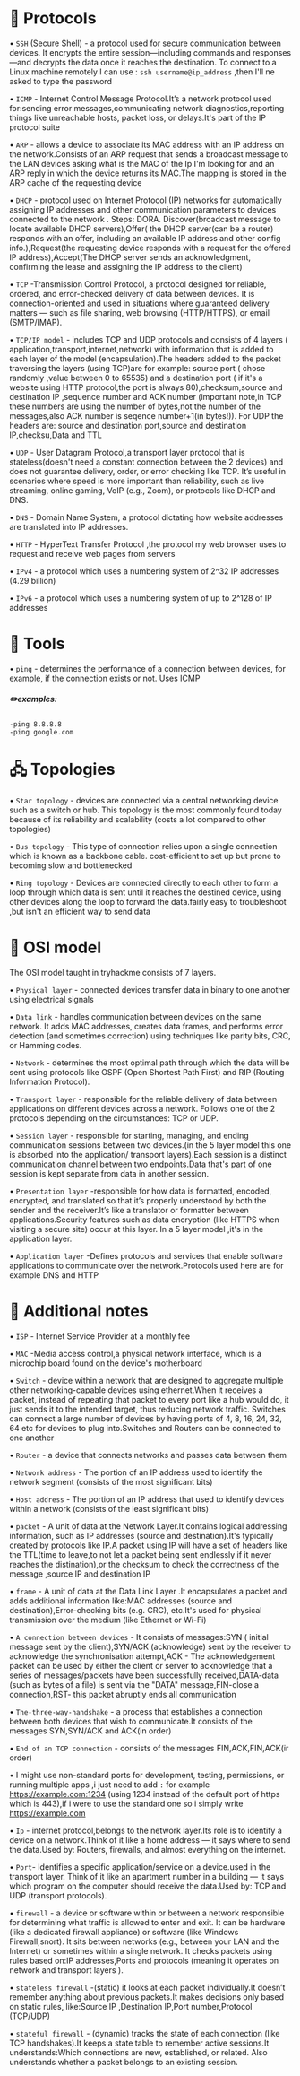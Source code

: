 # 📡 **Protocols**

• `SSH` (Secure Shell) - a protocol used for secure communication between devices. It encrypts the entire session—including commands and responses—and decrypts the data once it reaches the destination.
To connect to a Linux machine remotely I can use :
`ssh username@ip_address` ,then I'll ne asked to type the password

• `ICMP` - Internet Control Message Protocol.It’s a network protocol used for:sending error messages,communicating network diagnostics,reporting things like unreachable hosts, packet loss, or delays.It's part of the IP protocol suite

• `ARP` - allows a device to associate its MAC address with an IP address on the network.Consists of an ARP request that sends a broadcast message to the LAN devices asking what is the MAC of the Ip I'm looking for and an ARP reply in which the device returns its MAC.The mapping is stored in the ARP cache of the requesting device

• `DHCP` - protocol used on Internet Protocol (IP) networks for automatically assigning IP addresses and other communication parameters to devices connected to the network . Steps: DORA. Discover(broadcast message to locate available DHCP servers),Offer( the DHCP server(can be a router) responds with an offer, including an available IP address and other config info.),Request(the requesting device responds with a request for the offered IP address),Accept(The DHCP server sends an acknowledgment, confirming the lease and assigning the IP address to the client)

• `TCP` -Transmission Control Protocol, a protocol designed for reliable, ordered, and error-checked delivery of data between devices.
It is connection-oriented and used in situations where guaranteed delivery matters — such as file sharing, web browsing (HTTP/HTTPS), or email (SMTP/IMAP).


• `TCP/IP model` - includes TCP and UDP protocols and consists of 4 layers ( application,transport,internet,network) with information that is added to each layer of the model (encapsulation).The headers added to the packet traversing  the layers (using TCP)are for example: source port ( chose randomly ,value between 0 to 65535) and a destination port ( if it's a website using HTTP protocol,the port is always 80),checksum,source  and destination IP ,sequence number and ACK number (important note,in TCP these numbers are using the number of bytes,not the number of the messages,also ACK number is seqence number+1(in bytes!)).
For UDP the headers are: source and destination port,source and destination IP,checksu,Data and TTL

• `UDP` - User Datagram Protocol,a transport layer protocol that is stateless(doesn't need a constant connection between the 2 devices) and does not guarantee delivery, order, or error checking like TCP.
It’s useful in scenarios where speed is more important than reliability, such as live streaming, online gaming, VoIP (e.g., Zoom), or protocols like DHCP and DNS.

• `DNS` - Domain Name System, a protocol dictating how website addresses are translated into IP addresses.

• `HTTP` -  HyperText Transfer Protocol ,the protocol my web browser uses to request and receive web pages from servers

• `IPv4` -  a protocol which uses a numbering system of 2^32 IP addresses (4.29 billion)

• `IPv6` - a protocol which uses a numbering system of up to 2^128 of IP addresses



# 🔧 **Tools**
• `ping` - determines the performance of a connection between devices, for example, if the connection exists or not. Uses ICMP 
##### ✏️examples:
    -ping 8.8.8.8
    -ping google.com




# 🖧 **Topologies**
• `Star topology` - devices are connected via a central networking device such as a switch or hub. This topology is the most commonly found today because of its reliability and scalability (costs a lot compared to other topologies)

• `Bus topology` - This type of connection relies upon a single connection which is known as a backbone cable. cost-efficient to set up but prone to becoming slow and bottlenecked

• `Ring topology` - Devices are connected directly to each other to form a loop through which data is sent until it reaches the destined device, using other devices along the loop to forward the data.fairly easy to troubleshoot ,but isn't an efficient way to send data


# 🍰 **OSI model**
The OSI model taught in tryhackme consists of 7 layers.

• `Physical layer` - connected devices transfer data in binary to one another using electrical signals

• `Data link` - handles communication between devices on the same network. It adds MAC addresses, creates data frames, and performs error detection (and sometimes correction) using techniques like parity bits, CRC, or Hamming codes.

• `Network` - determines the most optimal path through which the data will be sent using protocols like OSPF (Open Shortest Path First) and RIP (Routing Information Protocol).

• `Transport layer` - responsible for the reliable delivery of data between applications on different devices across a network. Follows one of the 2 protocols depending on the circumstances: TCP or UDP.

• `Session layer` - responsible for starting, managing, and ending communication sessions between two devices.(in the 5 layer model this one is absorbed into the application/ transport layers).Each session is a distinct communication channel between two endpoints.Data that's part of one session is kept separate from data in another session.

• `Presentation layer` -responsible for how data is formatted, encoded, encrypted, and translated so that it’s properly understood by both the sender and the receiver.It’s like a translator or formatter between applications.Security features such as data encryption (like HTTPS when visiting a secure site) occur at this layer.
In a 5 layer model ,it's in the application layer.

• `Application layer` -Defines protocols and services that enable software applications to communicate over the network.Protocols used here are for example DNS and HTTP



# 🧠 **Additional notes**
• `ISP` - Internet Service Provider at a monthly fee

• `MAC` -Media access control,a physical network interface, which is a microchip board found on the device's motherboard

• `Switch` - device within a network that are designed to aggregate multiple other networking-capable devices using ethernet.When it receives a packet, instead of repeating that packet to every port like a hub would do, it just sends it to the intended target, thus reducing network traffic. Switches can connect a large number of devices by having ports of 4, 8, 16, 24, 32, 64 etc for devices to plug into.Switches and Routers can be connected to one another

• `Router` - a device that connects networks and passes data between them

• `Network address` - The portion of an IP address used to identify the network segment (consists of the most significant bits)

• `Host address` - The portion of an IP address that  used to identify devices within a network (consists of the least significant bits)

• `packet` - A unit of data at the Network Layer.It contains logical addressing information, such as IP addresses (source and destination).It's typically created by protocols like IP.A packet using IP will have a set of headers like the TTL(time to leave,to not let a packet being sent endlessly if it never reaches the distination),or the checksum to check the correctness of the message ,source IP and destination IP

• `frame` - A unit of data at the Data Link Layer .It encapsulates a packet and adds additional information like:MAC addresses (source and destination),Error-checking bits (e.g. CRC), etc.It's used for physical transmission over the medium (like Ethernet or Wi-Fi)

• `A connection between devices` - It consists of messages:SYN ( initial message sent by the client),SYN/ACK (acknowledge) sent by the receiver to acknowledge the synchronisation attempt,ACK - The acknowledgement packet can be used by either the client or server to acknowledge that a series of messages/packets have been successfully received,DATA-data (such as bytes of a file) is sent via the "DATA" message,FIN-close a connection,RST- this packet abruptly ends all communication

• `The-three-way-handshake` - a process that establishes a connection between both devices that wish to communicate.It consists of the messages SYN,SYN/ACK and ACK(in order)

• `End of an TCP connection` - consists of the messages FIN,ACK,FIN,ACK(ir order)

• I might use non-standard ports for development, testing, permissions, or running multiple apps ,i just need to add `:` for example https://example.com:1234 (using 1234 instead of the default port of https which is 443),if i were to use the standard one so i simply write https://example.com 

• `Ip` - internet protocol,belongs to the network layer.Its role is to identify a device on a network.Think of it like a home address — it says where to send the data.Used by: Routers, firewalls, and almost everything on the internet.

• `Port`- Identifies a specific application/service on a device.used in the transport layer.
Think of it like an apartment number in a building — it says which program on the computer should receive the data.Used by: TCP and UDP (transport protocols).

• `firewall` - a device or software within or between a network responsible for determining what traffic is allowed to enter and exit.
 It can be hardware (like a dedicated firewall appliance) or software (like Windows Firewall,snort).
It sits between networks (e.g., between your LAN and the Internet) or sometimes within a single network.
It checks packets using rules based on:IP addresses,Ports and protocols (meaning it operates on network and transport layers ).

• `stateless firewall` -(static) it looks at each packet individually.It doesn’t remember anything about previous packets.It makes decisions only based on static rules, like:Source IP
,Destination IP,Port number,Protocol (TCP/UDP)

• `stateful firewall` - (dynamic) tracks the state of each connection (like TCP handshakes).It keeps a state table to remember active sessions.It understands:Which connections are new, established, or related. Also understands whether a packet belongs to an existing session.
